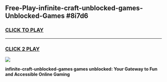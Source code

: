 
## Free-Play-infinite-craft-unblocked-games-Unblocked-Games #8i7d6
<h3>
<a href="https://news.freeplayer.one?title=infinite-craft-unblocked-games&ref=8M">CLICK TO PLAY</a></h3>
<hr>

<h3>
<a href="https://news.freeplayer.one?title=infinite-craft-unblocked-games&ref=8M">CLICK 2 PLAY</a>
  
</h3>

<a href="https://news.freeplayer.one?title=infinite-craft-unblocked-games&ref=8M"><img src="https://clearcache.store/games.png"></a>


**infinite-craft-unblocked-games games unblocked: Your Gateway to Fun and Accessible Online Gaming**
